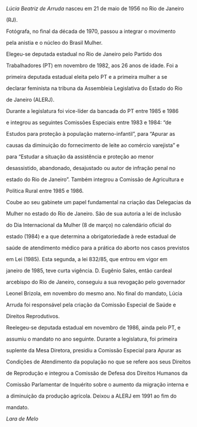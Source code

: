 

*Lúcia Beatriz de Arruda* nasceu em 21 de maio de 1956 no Rio de Janeiro

(RJ).



Fotógrafa, no final da década de 1970, passou a integrar o movimento

pela anistia e o núcleo do Brasil Mulher.



Elegeu-se deputada estadual no Rio de Janeiro pelo Partido dos

Trabalhadores (PT) em novembro de 1982, aos 26 anos de idade. Foi a

primeira deputada estadual eleita pelo PT e a primeira mulher a se

declarar feminista na tribuna da Assembleia Legislativa do Estado do Rio

de Janeiro (ALERJ).



Durante a legislatura foi vice-líder da bancada do PT entre 1985 e 1986

e integrou as seguintes Comissões Especiais entre 1983 e 1984: “de

Estudos para proteção à população materno-infantil”, para “Apurar as

causas da diminuição do fornecimento de leite ao comércio varejista” e

para “Estudar a situação da assistência e proteção ao menor

desassistido, abandonado, desajustado ou autor de infração penal no

estado do Rio de Janeiro”. Também integrou a Comissão de Agricultura e

Política Rural entre 1985 e 1986.



Coube ao seu gabinete um papel fundamental na criação das Delegacias da

Mulher no estado do Rio de Janeiro. São de sua autoria a lei de inclusão

do Dia Internacional da Mulher (8 de março) no calendário oficial do

estado (1984) e a que determina a obrigatoriedade à rede estadual de

saúde de atendimento médico para a prática do aborto nos casos previstos

em Lei (1985). Esta segunda, a lei 832/85, que entrou em vigor em

janeiro de 1985, teve curta vigência. D. Eugênio Sales, então cardeal

arcebispo do Rio de Janeiro, conseguiu a sua revogação pelo governador

Leonel Brizola, em novembro do mesmo ano. No final do mandato, Lúcia

Arruda foi responsável pela criação da Comissão Especial de Saúde e

Direitos Reprodutivos.



Reelegeu-se deputada estadual em novembro de 1986, ainda pelo PT, e

assumiu o mandato no ano seguinte. Durante a legislatura, foi primeira

suplente da Mesa Diretora, presidiu a Comissão Especial para Apurar as

Condições de Atendimento da população no que se refere aos seus Direitos

de Reprodução e integrou a Comissão de Defesa dos Direitos Humanos da

Comissão Parlamentar de Inquérito sobre o aumento da migração interna e

a diminuição da produção agrícola. Deixou a ALERJ em 1991 ao fim do

mandato.



*Lara de Melo*



